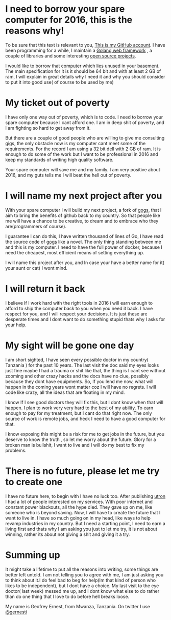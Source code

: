 # I need to borrow your spare computer for 2016, this is the reasons why!

To be sure that this text is relevant to you, [This is my GitHub
account](https://github.com/gernest). I have been programming for a while, I
maintain a [Golang web framework](https://github.com/gernest/utron) , a couple of
libraries and some interesting [open source
projects](https://github.com/gernest/hero).

I would like to borrow that computer which lies unused in your basement. The
main specification for it is it should be 64 bit and with at least 2 GB of ram,
I will explain in great details why I need it and why you should consider to put
it into good use( of course to be used by me) 


# My ticket out of poverty

I have only one way out of poverty, which is to code. I need to borrow your
spare computer because I cant afford one. I am in deep shit of poverty, and I am
fighting so hard to get away from it.

But there are a couple of good people who are willing to give me consulting
gigs, the only obstacle now is my computer cant meet some of the requirements.
For the record I am using a 32 bit dell with 2 GB of ram. It is enough to do
some of the work but I want to be professional in 2016 and keep my standards of
writing high quality software.

Your spare computer will save me and my family. I am very positive about 2016,
and my guts tells me I will beat the hell out of poverty.

# I will name my next project after you

With your spare computer I will build my next project, a fork of
[gogs](https://github.com/gogits/gogs), that
I aim to bring the benefits of github back to my country. So that people like me
will have a chance to be creative, to dream and to embrace who they
are(programmers of course).

I guarantee I can do this, I have written thousand of lines of Go, I have read
the source code of [gogs](https://github.com/gogits/gogs) like a novel. The only
thing standing between me and
this is my computer. I need to have the full power of docker, because I need the
cheapest, most efficient means of setting everything up.

I will name this project after you, and In case your have a better name for it(
your aunt or cat) I wont mind.

# I will return it back

I believe If I work hard with the right tools in 2016 i will earn enough to
afford to ship the computer back to you when you need it back. I have respect
for you, and I will respect your decisions. It is just these are desperate times
and I dont want to do something stupid thats why I asks for your help.

# My sight will be gone one day

I am short sighted, I have seen every possible doctor in my country( Tanzania )
for the past 10 years. The last visit the doc said my eyes looks just fine maybe
I had a trauma or shit like that, the thing is I cant see without zooming and
other crazy hacks and the docs have no clue, possibly because they dont have
equipments. So, If you lend me now, what will happen in the coming years wont
matter coz I will  have no regrets. I will code like crazy, all the ideas that
are floating in my mind.

I know If I see good doctors they will fix this, but I dont know when that will
happen. I plan to work very very hard to the best of my ability. To earn enough
to pay for my treatment, but I cant do that right now. The only source of work
is remote jobs, and heck I need to have a good computer for that. 

I know exposing this might be a risk for me to get jobs in the future, but you
deserve to know the truth , so let me worry about the future. Glory for a broken
man is bullshit, I want to live and I will do my best to fix my problems.

# There is no future, please let me try to create one

I have no future here, to begin with I have no luck too. After publishing
[utron](https://github.com/gernest/utron) I had a lot of people interested on my
services. With poor internet
and constant power blackouts, all the hype died. They gave up on me, like
someone who is beyond saving. Now, I will have to create the future that I want
to live in. I have so much going on in my head, like ways to help revamp
industries in my country. But I need a starting point, I need to earn a living
first and thats why I am asking you just to let me try, it is not about winning,
rather its about not giving a shit and giving it a try.

# Summing up

It might take a lifetime to put all the reasons into writing, some things are
better left untold. I am not telling you to agree with me, I am just asking you
to think about it.I do feel bad to beg for help(Im that kind of person who likes
to be independent), but I dont have a choice. My last visit to the eye doctor( last
week) messed me up, and I dont know what else to do rather than do one thing that
I love to do before hell breaks loose.

My name is Geofrey Ernest, from Mwanza, Tanzania. On twitter I use
[@gernesti](https://twitter.com/gernesti)
